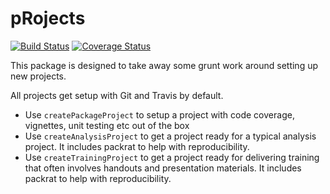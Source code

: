 pRojects
================

<!-- README.md is generated from README.Rmd. Please edit that file -->
[![Build Status](https://travis-ci.org/stephlocke/pRojects.svg?branch=master)](https://travis-ci.org/stephlocke/pRojects) [![Coverage Status](https://img.shields.io/coveralls/stephlocke/pRojects.svg)](https://coveralls.io/r/stephlocke/pRojects?branch=master)

This package is designed to take away some grunt work around setting up new projects.

All projects get setup with Git and Travis by default.

-   Use `createPackageProject` to setup a project with code coverage, vignettes, unit testing etc out of the box
-   Use `createAnalysisProject` to get a project ready for a typical analysis project. It includes packrat to help with reproducibility.
-   Use `createTrainingProject` to get a project ready for delivering training that often involves handouts and presentation materials. It includes packrat to help with reproducibility.
